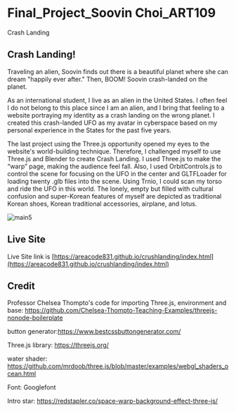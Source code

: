 # Final_Project_Soovin Choi_ART109

Crash Landing

## Crash Landing!

Traveling an alien, Soovin finds out there is a beautiful planet 
where she can dream "happily ever after."
Then, BOOM!
Soovin crash-landed on the planet.
 
 
As an international student, I live as an alien in the United States. I often feel I do not belong to this place since I am an alien, and I bring that feeling to a website portraying my identity as a crash landing on the wrong planet. I created this crash-landed UFO as my avatar in cyberspace based on my personal experience in the States for the past five years. 


The last project using the Three.js opportunity opened my eyes to the website's world-building technique. Therefore, I challenged myself to use Three.js and Blender to create Crash Landing. I used Three.js to make the “warp” page, making the audience feel fall. Also, I used OrbitControls.js to control the scene for focusing on the UFO in the center and GLTFLoader for loading twenty .glb files into the scene. Using Trnio, I could scan my torso and ride the UFO in this world.
The lonely, empty but filled with cultural confusion and super-Korean features of myself are depicted as traditional Korean shoes, Korean traditional accessories, airplane, and lotus. 


![main5](https://user-images.githubusercontent.com/58690808/146084238-57357b52-d4a9-4627-959c-a5e23fdf4ac5.jpg)



## Live Site

Live Site link is
[https://areacode831.github.io/crushlanding/index.html](https://areacode831.github.io/crushlanding/index.html)


## Credit
Professor Chelsea Thompto's code for importing Three.js, environment and base: https://github.com/Chelsea-Thompto-Teaching-Examples/threejs-nonode-boilerplate

button generator:https://www.bestcssbuttongenerator.com/

Three.js library: https://threejs.org/

water shader: https://github.com/mrdoob/three.js/blob/master/examples/webgl_shaders_ocean.html

Font: Googlefont

Intro star: https://redstapler.co/space-warp-background-effect-three-js/


